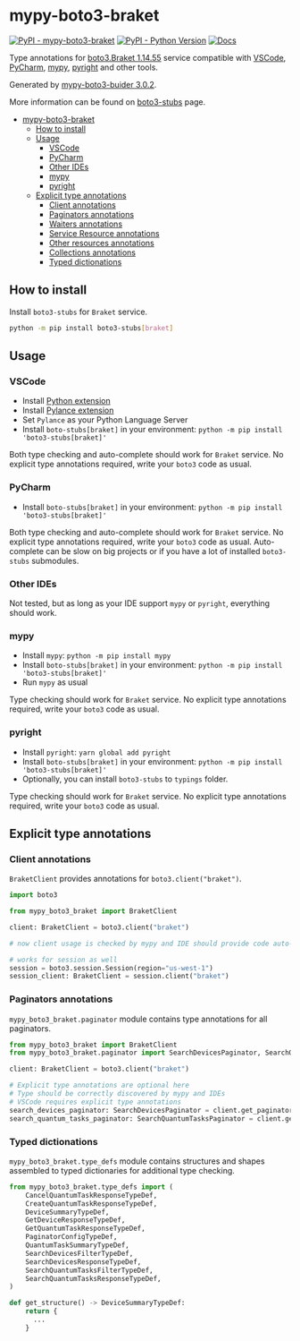 # mypy-boto3-braket

[![PyPI - mypy-boto3-braket](https://img.shields.io/pypi/v/mypy-boto3-braket.svg?color=blue)](https://pypi.org/project/mypy-boto3-braket)
[![PyPI - Python Version](https://img.shields.io/pypi/pyversions/mypy-boto3-braket.svg?color=blue)](https://pypi.org/project/mypy-boto3-braket)
[![Docs](https://img.shields.io/readthedocs/mypy-boto3-builder.svg?color=blue)](https://mypy-boto3-builder.readthedocs.io/)

Type annotations for
[boto3.Braket 1.14.55](https://boto3.amazonaws.com/v1/documentation/api/1.14.55/reference/services/braket.html#Braket) service
compatible with
[VSCode](https://code.visualstudio.com/),
[PyCharm](https://www.jetbrains.com/pycharm/),
[mypy](https://github.com/python/mypy),
[pyright](https://github.com/microsoft/pyright)
and other tools.

Generated by [mypy-boto3-buider 3.0.2](https://github.com/vemel/mypy_boto3_builder).

More information can be found on [boto3-stubs](https://pypi.org/project/boto3-stubs/) page.

- [mypy-boto3-braket](#mypy-boto3-braket)
  - [How to install](#how-to-install)
  - [Usage](#usage)
    - [VSCode](#vscode)
    - [PyCharm](#pycharm)
    - [Other IDEs](#other-ides)
    - [mypy](#mypy)
    - [pyright](#pyright)
  - [Explicit type annotations](#explicit-type-annotations)
    - [Client annotations](#client-annotations)
    - [Paginators annotations](#paginators-annotations)
    - [Waiters annotations](#waiters-annotations)
    - [Service Resource annotations](#service-resource-annotations)
    - [Other resources annotations](#other-resources-annotations)
    - [Collections annotations](#collections-annotations)
    - [Typed dictionations](#typed-dictionations)

## How to install

Install `boto3-stubs` for `Braket` service.

```bash
python -m pip install boto3-stubs[braket]
```

## Usage

### VSCode

- Install [Python extension](https://marketplace.visualstudio.com/items?itemName=ms-python.python)
- Install [Pylance extension](https://marketplace.visualstudio.com/items?itemName=ms-python.vscode-pylance)
- Set `Pylance` as your Python Language Server
- Install `boto-stubs[braket]` in your environment: `python -m pip install 'boto3-stubs[braket]'`

Both type checking and auto-complete should work for `Braket` service.
No explicit type annotations required, write your `boto3` code as usual.

### PyCharm

- Install `boto-stubs[braket]` in your environment: `python -m pip install 'boto3-stubs[braket]'`

Both type checking and auto-complete should work for `Braket` service.
No explicit type annotations required, write your `boto3` code as usual.
Auto-complete can be slow on big projects or if you have a lot of installed `boto3-stubs` submodules.

### Other IDEs

Not tested, but as long as your IDE support `mypy` or `pyright`, everything should work.

### mypy

- Install `mypy`: `python -m pip install mypy`
- Install `boto-stubs[braket]` in your environment: `python -m pip install 'boto3-stubs[braket]'`
- Run `mypy` as usual

Type checking should work for `Braket` service.
No explicit type annotations required, write your `boto3` code as usual.

### pyright

- Install `pyright`: `yarn global add pyright`
- Install `boto-stubs[braket]` in your environment: `python -m pip install 'boto3-stubs[braket]'`
- Optionally, you can install `boto3-stubs` to `typings` folder.

Type checking should work for `Braket` service.
No explicit type annotations required, write your `boto3` code as usual.

## Explicit type annotations

### Client annotations

`BraketClient` provides annotations for `boto3.client("braket")`.

```python
import boto3

from mypy_boto3_braket import BraketClient

client: BraketClient = boto3.client("braket")

# now client usage is checked by mypy and IDE should provide code auto-complete

# works for session as well
session = boto3.session.Session(region="us-west-1")
session_client: BraketClient = session.client("braket")
```

### Paginators annotations

`mypy_boto3_braket.paginator` module contains type annotations for all paginators.

```python
from mypy_boto3_braket import BraketClient
from mypy_boto3_braket.paginator import SearchDevicesPaginator, SearchQuantumTasksPaginator

client: BraketClient = boto3.client("braket")

# Explicit type annotations are optional here
# Type should be correctly discovered by mypy and IDEs
# VSCode requires explicit type annotations
search_devices_paginator: SearchDevicesPaginator = client.get_paginator("search_devices")
search_quantum_tasks_paginator: SearchQuantumTasksPaginator = client.get_paginator("search_quantum_tasks")
```







### Typed dictionations

`mypy_boto3_braket.type_defs` module contains structures and shapes assembled
to typed dictionaries for additional type checking.

```python
from mypy_boto3_braket.type_defs import (
    CancelQuantumTaskResponseTypeDef,
    CreateQuantumTaskResponseTypeDef,
    DeviceSummaryTypeDef,
    GetDeviceResponseTypeDef,
    GetQuantumTaskResponseTypeDef,
    PaginatorConfigTypeDef,
    QuantumTaskSummaryTypeDef,
    SearchDevicesFilterTypeDef,
    SearchDevicesResponseTypeDef,
    SearchQuantumTasksFilterTypeDef,
    SearchQuantumTasksResponseTypeDef,
)

def get_structure() -> DeviceSummaryTypeDef:
    return {
      ...
    }
```
